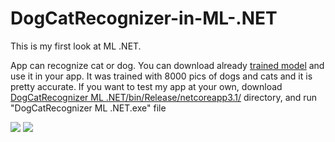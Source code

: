 # DogCatRecognizer-in-ML-.NET
This is my first look at ML .NET. 

App can recognize cat or dog. You can download already [trained model](https://github.com/KamilKoso/DogCatRecognizer-in-ML-.NET/blob/master/DogCatRecognizer%20ML%20.NETML.Model/MLModel.zip) and use it in your app. It was trained with 8000 pics of dogs and cats and it is pretty accurate. If you want to test my app at your own, download [DogCatRecognizer ML .NET/bin/Release/netcoreapp3.1/](https://github.com/KamilKoso/DogCatRecognizer-in-ML-.NET/tree/master/DogCatRecognizer%20ML%20.NET/bin/Release/netcoreapp3.1) directory, and run "DogCatRecognizer ML .NET.exe" file

<img src="https://i.imgur.com/2XHjHue.png">
<img src="https://i.imgur.com/W7RIu7A.png">
